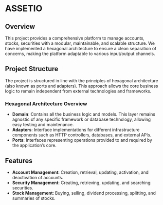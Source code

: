 # ASSETIO
## Overview
This project provides a comprehensive platform to manage accounts, stocks, securities with a modular, maintainable, and scalable structure. We have implemented a hexagonal architecture to ensure a clean separation of concerns, making the platform adaptable to various input/output channels.

## Project Structure
The project is structured in line with the principles of hexagonal architecture (also known as ports and adapters). This approach allows the core business logic to remain independent from external technologies and frameworks.

### Hexagonal Architecture Overview
- **Domain**: Contains all the business logic and models. This layer remains agnostic of any specific framework or database technology, allowing easy testing and maintenance.
- **Adapters**: Interface implementations for different infrastructure components such as HTTP controllers, databases, and external APIs.
-  **Ports**: Interfaces representing operations provided to and required by the application’s core.
## Features
- **Account Management**: Creation, retrieval, updating, activation, and deactivation of accounts.
- **Security Management**: Creating, retrieving, updating, and searching securities.
- **Stock Management**: Buying, selling, dividend processing, splitting, and summaries of stocks.